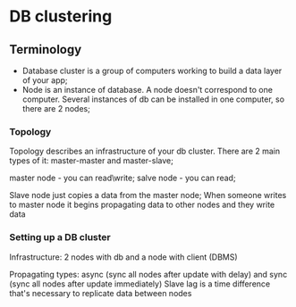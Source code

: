 # DB clustering

## Terminology

- Database cluster is a group of computers working to build a data layer of your app;
- Node is an instance of database. A node doesn't correspond to one computer. Several instances of db can be installed in one computer, so there are 2 nodes;

### Topology

Topology describes an infrastructure of your db cluster. There are 2 main types of it: master-master and master-slave;

master node - you can read\write;
salve node - you can read;

Slave node just copies a data from the master node;
When someone writes to master node it begins propagating data to other nodes and they write data

### Setting up a DB cluster

Infrastructure: 2 nodes with db and a node with client (DBMS)

Propagating types: async (sync all nodes after update with delay) and sync (sync all nodes after update immediately)
Slave lag is a time difference that's necessary to replicate data between nodes

